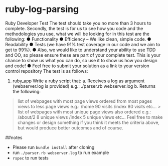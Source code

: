 # ruby-log-parsing

Ruby Developer Test
The test should take you no more than 3 hours to complete.
Secondly, the test is for us to see how you code and the methodologies you use, what we will be
looking for in this test are the following:
● Functionality
● Efficiency – We like clean, simple code.
● Readability
● Tests (we have 91% test coverage in our code and we aim to get to 99%).
● Also, we would like to understand your ability to use TDD and OO, so please ensure
these are part of your complete test. This is your chance to show us what you can do,
so use it to show us how you design and code!
● Feel free to submit your solution as a link to your version control repository
The test is as follows:
1. ruby_app
Write a ruby script that:
a. Receives a log as argument (webserver.log is provided)
e.g.: ./parser.rb webserver.log
b. Returns the following:
> list of webpages with most page views ordered from most pages views to less page views
e.g.:
/home 90 visits /index 80 visits etc... > list of webpages with most
unique page views also ordered
e.g.:
/about/2 8 unique views
/index 5 unique views etc...
Feel free to make changes or design something if you think it meets the criteria above, but would
produce better outcomes and of course.


##notes
- Please run `bundle install` after cloning
- run `./parser.rb webserver.log` to run example
- `rspec` to run tests